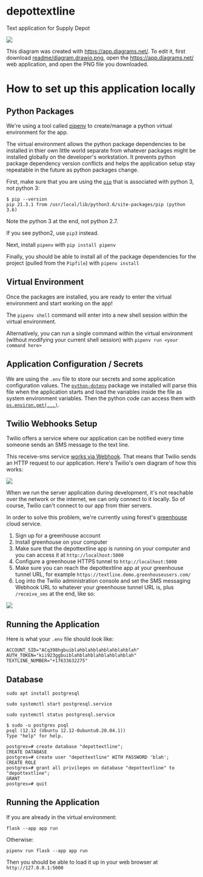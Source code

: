 # depottextline
Text application for Supply Depot


![](readme/diagram.drawio.png)

This diagram was created with https://app.diagrams.net/.
To edit it, first download [readme/diagram.drawio.png](readme/diagram.drawio.png),  open the https://app.diagrams.net/ web application, and open the PNG file you downloaded.


# How to set up this application locally


## Python Packages

We're using a tool called [pipenv](https://pipenv.pypa.io/en/latest/index.html) to create/manage a python virtual environment for the app.

The virtual environment allows the python package dependencies to be installed in thier own little world separate from whatever packages might be installed globally on the developer's workstation. It prevents python package dependency version conflicts and helps the application setup stay repeatable in the future as python packages change.

First, make sure that you are using the [`pip`](https://packaging.python.org/en/latest/key_projects/#pip) that is associated with python 3, not python 3:

```
$ pip --version
pip 21.3.1 from /usr/local/lib/python3.6/site-packages/pip (python 3.6)
```

Note the python 3 at the end, not python 2.7.

If you see python2, use `pip3` instead.

Next, install `pipenv` with `pip install pipenv`

Finally, you should be able to install all of the package dependencies for the project (pulled from the `Pipfile`) with `pipenv install`

## Virtual Environment

Once the packages are installed, you are ready to enter the virtual environment and start working on the app!

The `pipenv shell` command will enter into a new shell session within the virtual environment.

Alternatively, you can run a single command within the virtual environment (without modifying your current shell session) with `pipenv run <your command here>`

## Application Configuration / Secrets

We are using the `.env` file to store our secrets and some application configuration values.
The [`python-dotenv`](https://github.com/theskumar/python-dotenv) package we installed will parse this file when the application starts and load the variables inside the file as system environment variables.  Then the python code can access them with [`os.environ.get(...)`](https://docs.python.org/3.8/library/os.html#os.environ).

## Twilio Webhooks Setup

Twilio offers a service where our application can be notified every time someone sends an SMS message to the text line. 

This receive-sms service [works via Webhook](https://www.twilio.com/docs/sms/tutorials/how-to-receive-and-reply-python).  That means that Twilio sends an HTTP request to our application.  Here's Twilio's own diagram of how this works: 

![](readme/twilio_webhook.png)

When we run the server application during development, it's not reachable over the network or the internet, we can only connect to it locally.  So of course, Twilio can't connect to our app from thier servers.

In order to solve this problem, we're currently using forest's [greenhouse](https://greenhouse-alpha.server.garden/) cloud service. 

  1. Sign up for a greenhouse account
  1. Install greenhouse on your computer
  1. Make sure that the depottextline app is running on your computer and you can access it at  `http://localhost:5000`
  1. Configure a greenhouse HTTPS tunnel to `http://localhost:5000`
  1. Make sure you can reach the depottextline app at your greenhouse tunnel URL, for example `https://textline.demo.greenhouseusers.com/`
  1. Log into the Twilio administration console and set the SMS messaging Webhook URL to whatever your greenhouse tunnel URL is, plus `/receive_sms` at the end, like so:

![](readme/twilio_webhook_setup.png)

## Running the Application 
Here is what your `.env` file should look like:

```
ACCOUNT_SID="ACq398hgbuiblahblahblahblahblahblah"
AUTH_TOKEN="kii923ggbuiblahblahblahblahblahblah"
TEXTLINE_NUMBER="+17633632275"
```

## Database

`sudo apt install postgresql`

`sudo systemctl start postgresql.service`

`sudo systemctl status postgresql.service`

```
$ sudo -u postgres psql
psql (12.12 (Ubuntu 12.12-0ubuntu0.20.04.1))
Type "help" for help.

postgres=# create database "depottextline";
CREATE DATABASE
postgres=# create user "depottextline" WITH PASSWORD 'blah';
CREATE ROLE
postgres=# grant all privileges on database "depottextline" to "depottextline";
GRANT
postgres=# quit

```

## Running the Application

If you are already in the virtual environment:

`flask --app app run`

Otherwise:

`pipenv run flask --app app run`

Then you should be able to load it up in your web browser at `http://127.0.0.1:5000`
